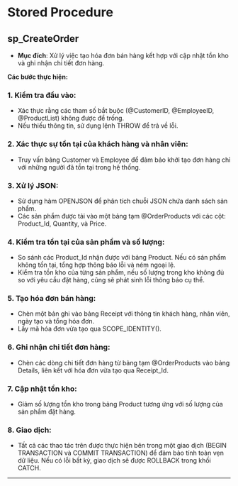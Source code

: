 # Stored Procedure

## sp_CreateOrder

- **Mục đích**: Xử lý việc tạo hóa đơn bán hàng kết hợp với cập nhật tồn kho và ghi nhận chi tiết đơn hàng.
  
**Các bước thực hiện:**

### 1. Kiểm tra đầu vào:

- Xác thực rằng các tham số bắt buộc (@CustomerID, @EmployeeID, @ProductList) không được để trống.
- Nếu thiếu thông tin, sử dụng lệnh THROW để trả về lỗi.

### 2. Xác thực sự tồn tại của khách hàng và nhân viên:

- Truy vấn bảng Customer và Employee để đảm bảo khởi tạo đơn hàng chỉ với những người đã tồn tại trong hệ thống.

### 3. Xử lý JSON:

- Sử dụng hàm OPENJSON để phân tích chuỗi JSON chứa danh sách sản phẩm.
- Các sản phẩm được tải vào một bảng tạm @OrderProducts với các cột: Product_Id, Quantity, và Price.
  
### 4. Kiểm tra tồn tại của sản phẩm và số lượng:

- So sánh các Product_Id nhận được với bảng Product. Nếu có sản phẩm không tồn tại, tổng hợp thông báo lỗi và ném ngoại lệ.
- Kiểm tra tồn kho của từng sản phẩm, nếu số lượng trong kho không đủ so với yêu cầu đặt hàng, cũng sẽ phát sinh lỗi thông báo cụ thể.

### 5. Tạo hóa đơn bán hàng:

- Chèn một bản ghi vào bảng Receipt với thông tin khách hàng, nhân viên, ngày tạo và tổng hóa đơn.  
- Lấy mã hóa đơn vừa tạo qua SCOPE_IDENTITY().

### 6. Ghi nhận chi tiết đơn hàng:

- Chèn các dòng chi tiết đơn hàng từ bảng tạm @OrderProducts vào bảng Details, liên kết với hóa đơn vừa tạo qua Receipt_Id.

### 7. Cập nhật tồn kho:

- Giảm số lượng tồn kho trong bảng Product tương ứng với số lượng của sản phẩm đặt hàng.

### 8. Giao dịch:

- Tất cả các thao tác trên được thực hiện bên trong một giao dịch (BEGIN TRANSACTION và COMMIT TRANSACTION) để đảm bảo tính toàn vẹn dữ liệu. Nếu có lỗi bất kỳ, giao dịch sẽ được ROLLBACK trong khối CATCH.

------------------------------------



